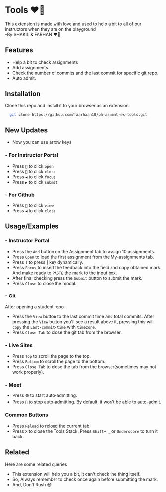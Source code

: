 # Tools ❤️‍🔥

This extension is made with love and used to help a bit to all of our instructors when they are on the playground \
-By SHAKIL & FARHAN ❤️‍🔥

## Features

- Help a bit to check assignments
- Add assignments
- Check the number of commits and the last commit for specific git repo.
- Auto admit.

## Installation

Clone this repo and install it to your browser as an extension.

```bash
  git clone https://github.com/faarhaan10/ph-asnmnt-ex-tools.git
```

## New Updates

- Now you can use arrow keys

### - For Instructor Portal

- Press `🔼` to click `open`
- Press `🔽` to click `close`
- Press `◀️` to click `focus`
- Press `▶` to click `submit`

### - For Github

- Press `🔼` to click `view`
- Press `◀️` to click `close`

## Usage/Examples

### - Instructor Portal

- Press the `Add` button on the Assignment tab to assign 10 assignments.
- Press `Open` to load the first assignment from the My-assignments tab.
- Press `]` to press ] key dynamically.
- Press `Focus` to insert the feedback into the field and copy obtained mark. And make ready to `PASTE` the mark to the input box.
- After final checking press the `Submit` button to submit the mark.
- Press `Close` to close the modal.

### - Git

After opening a student repo -

- Press the `View` button to the last commit time and total commits. After pressing the `View` button you'll see a result above it, pressing this will `copy` the `Last-commit-time` with `timezone`.
- Press `Close Tab` to close the git tab from the browser.

### - Live Sites

- Press `Top` to scroll the page to the top.
- Press `Bottom` to scroll the page to the bottom.
- Press `Close Tab` to close the tab from the browser(sometimes may not work properly).

### - Meet

- Press `🟢` to start auto-admitting.
- Press `🚫` to stop auto-admitting.
  By default, it won't be able to auto-admit.

### Common Buttons

- Press `Reload` to reload the current tab.
- Press `X` to close the Tools Stack.
  Press `Shift+ _` or `Underscore` to turn it back.

## Related

Here are some related queries

- This extension will help you a bit, it can't check the thing itself.
- So, Always remember to check once again before submitting the mark.
- And, Don't Rush 😎
